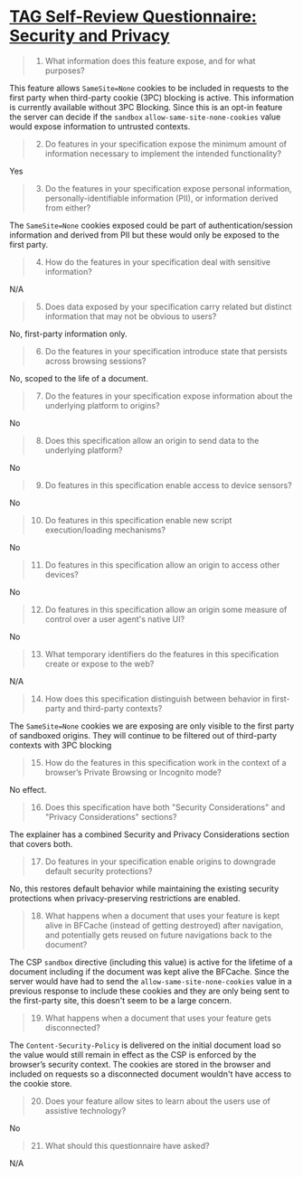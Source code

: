 # [TAG Self-Review Questionnaire: Security and Privacy](https://w3ctag.github.io/security-questionnaire/)


> 01.  What information does this feature expose, and for what purposes?

This feature allows `SameSite=None` cookies to be included in requests to the first party when third-party cookie (3PC) blocking is active. This information is currently available without 3PC Blocking. 
Since this is an opt-in feature the server can decide if the `sandbox` `allow-same-site-none-cookies` value would expose information to untrusted contexts. 
> 02.  Do features in your specification expose the minimum amount of information
>      necessary to implement the intended functionality?

Yes
> 03.  Do the features in your specification expose personal information,
>      personally-identifiable information (PII), or information derived from
>      either?

The `SameSite=None` cookies exposed could be part of authentication/session information and derived from PII but these would only be exposed to the first party.  
> 04.  How do the features in your specification deal with sensitive information?

N/A
> 05.  Does data exposed by your specification carry related but distinct
>      information that may not be obvious to users?

No, first-party information only. 
> 06.  Do the features in your specification introduce state
>      that persists across browsing sessions?

No, scoped to the life of a document. 
> 07.  Do the features in your specification expose information about the
>      underlying platform to origins?

No 
> 08.  Does this specification allow an origin to send data to the underlying
>      platform?

No
> 09.  Do features in this specification enable access to device sensors?

No
> 10.  Do features in this specification enable new script execution/loading
>      mechanisms?

No
> 11.  Do features in this specification allow an origin to access other devices?

No
> 12.  Do features in this specification allow an origin some measure of control over
>      a user agent's native UI?

No
> 13.  What temporary identifiers do the features in this specification create or
>      expose to the web?

N/A
> 14.  How does this specification distinguish between behavior in first-party and
>      third-party contexts?

The `SameSite=None` cookies we are exposing are only visible to the first party of sandboxed origins. They will continue to be filtered out of third-party contexts with 3PC blocking
> 15.  How do the features in this specification work in the context of a browser’s
>      Private Browsing or Incognito mode?

No effect. 
> 16.  Does this specification have both "Security Considerations" and "Privacy
>      Considerations" sections?

The explainer has a combined Security and Privacy Considerations section that covers both. 
> 17.  Do features in your specification enable origins to downgrade default
>      security protections?

No, this restores default behavior while maintaining the existing security protections when privacy-preserving restrictions are enabled. 
> 18.  What happens when a document that uses your feature is kept alive in BFCache
>      (instead of getting destroyed) after navigation, and potentially gets reused
>      on future navigations back to the document?

The CSP `sandbox` directive (including this value) is active for the lifetime of a document including if the document was kept alive the BFCache. 
Since the server would have had to send the `allow-same-site-none-cookies` value in a previous response to include these cookies and they are only being sent to the first-party site, this doesn't seem to be a large concern. 
> 19.  What happens when a document that uses your feature gets disconnected?

The `Content-Security-Policy` is delivered on the initial document load so the value would still remain in effect as the CSP is enforced by the browser’s security context. The cookies are stored in the browser and included on requests so a disconnected document wouldn't have access to the cookie store. 
> 20.  Does your feature allow sites to learn about the users use of assistive technology?

No
> 21.  What should this questionnaire have asked?

N/A

